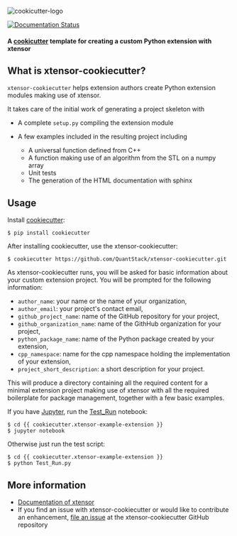 ![cookicutter-logo](./cookiecutter.png)

[![Documentation Status](https://readthedocs.org/projects/xtensor/badge/?version=latest)](https://xtensor.readthedocs.io/en/latest/?badge=latest)

#### A [cookicutter](https://github.com/audreyr/cookiecutter) template for creating a custom Python extension with xtensor

## What is xtensor-cookiecutter?

`xtensor-cookiecutter` helps extension authors create Python extension modules making use of xtensor.

It takes care of the initial work of generating a project skeleton with

- A complete `setup.py` compiling the extension module
- A few examples included in the resulting project including

    - A universal function defined from C++
    - A function making use of an algorithm from the STL on a numpy array
    - Unit tests
    - The generation of the HTML documentation with sphinx

## Usage

Install [cookiecutter](https://github.com/audreyr/cookiecutter):

    $ pip install cookiecutter

After installing cookiecutter, use the xtensor-cookiecutter:

    $ cookiecutter https://github.com/QuantStack/xtensor-cookiecutter.git

As xtensor-cookiecutter runs, you will be asked for basic information about
your custom extension project. You will be prompted for the following
information:

- `author_name`: your name or the name of your organization,
- `author_email`: your project's contact email,
- `github_project_name`: name of the GitHub repository for your project,
- `github_organization_name`: name of the GithHub organization for your project,
- `python_package_name`: name of the Python package created by your extension,
- `cpp_namespace`: name for the cpp namespace holding the implementation of your extension,
- `project_short_description`: a short description for your project.
  
This will produce a directory containing all the required content for a minimal extension
project making use of xtensor with all the required boilerplate for package management,
together with a few basic examples.

If you have [Jupyter](jupyter.org), run the [Test_Run](http://nbviewer.jupyter.org/github/QuantStack/xtensor-cookiecutter/blob/master/Test_Run.ipynb) notebook:

    $ cd {{ cookiecutter.xtensor-example-extension }}
    $ jupyter notebook

Otherwise just run the test script:

    $ cd {{ cookiecutter.xtensor-example-extension }}
    $ python Test_Run.py



## More information

- [Documentation of xtensor](https://xtensor.readthedocs.io/en/latest/)
- If you find an issue with xtensor-cookiecutter or would like to contribute an
  enhancement, [file an issue](https://github.com/QuantStack/xtensor-cookiecutter/issues/new)
  at the xtensor-cookiecutter GitHub repository
